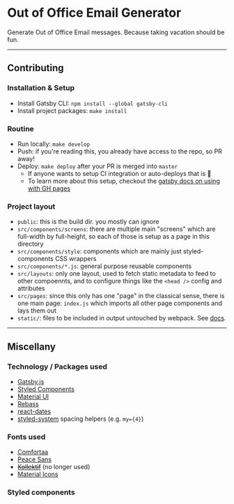 # Out of Office Email Generator

Generate Out of Office Email messages. Because taking vacation should be fun.

---

## Contributing

### Installation & Setup

* Install Gatsby CLI: `npm install --global gatsby-cli`
* Install project packages: `make install`

### Routine

* Run locally: `make develop`
* Push: if you're reading this, you already have access to the repo, so PR away!
* Deploy: `make deploy` after your PR is merged into `master`
  * If anyone wants to setup CI integration or auto-deploys that is 💯
  * To learn more about this setup, checkout the [gatsby docs on using with GH pages](https://www.gatsbyjs.org/docs/how-gatsby-works-with-github-pages/)

### Project layout

* `public`: this is the build dir. you mostly can ignore
* `src/components/screens`: there are multiple main "screens" which are full-width by full-height, so each of those is setup as a page in this directory
* `src/components/style`: components which are mainly just styled-components CSS wrappers
* `src/components/*.js`: general purpose reusable components
* `src/layouts`: only one layout, used to fetch static metadata to feed to other compoennts, and to configure things like the `<head />` config and attributes
* `src/pages`: since this only has one "page" in the classical sense, there is one main page: `index.js` which imports all other page components and lays them out
* `static/`: files to be included in output untouched by webpack. See [docs](https://www.gatsbyjs.org/docs/adding-images-fonts-files/#using-the-code-classlanguage-textstaticcode-folder).

---

## Miscellany

### Technology / Packages used

* [Gatsby.js](https://www.gatsbyjs.org)
* [Styled Components](https://www.styled-components.com/docs/api)
* [Material UI](https://material-ui.com/)
* [Rebass](http://jxnblk.com/rebass/components/Heading)
* [react-dates](https://github.com/airbnb/react-dates)
* [styled-system](https://github.com/jxnblk/styled-system/blob/master/docs/api.md#default-theme) spacing helpers (e.g. `my={4}`)

### Fonts used

* [Comfortaa](https://fonts.google.com/specimen/Comfortaa)
* [Peace Sans](https://www.behance.net/gallery/34760019/Peace-Sans-FREE-FONT)
* ~~[Kollektif](http://www.bravenewfonts.com/)~~ (no longer used)
* [Material Icons](https://fonts.googleapis.com/icon?family=Material+Icons)

### Styled components
